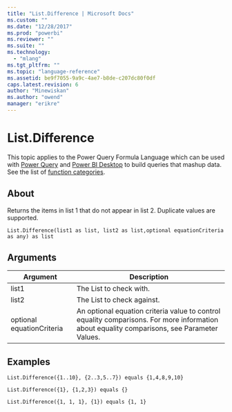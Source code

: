 ```yaml
---
title: "List.Difference | Microsoft Docs"
ms.custom: ""
ms.date: "12/28/2017"
ms.prod: "powerbi"
ms.reviewer: ""
ms.suite: ""
ms.technology: 
  - "mlang"
ms.tgt_pltfrm: ""
ms.topic: "language-reference"
ms.assetid: be9f7055-9a9c-4ae7-b8de-c207dc80f0df
caps.latest.revision: 6
author: "Minewiskan"
ms.author: "owend"
manager: "erikre"
---
```

# List.Difference
This topic applies to the Power Query Formula Language which can be used with [Power Query](https://support.office.com/article/Introduction-to-Microsoft-Power-Query-for-Excel-6E92E2F4-2079-4E1F-BAD5-89F6269CD605) and [Power BI Desktop](http://go.microsoft.com/fwlink/p/?LinkId=618607) to build queries that mashup data. See the list of [function categories](https://msdn.microsoft.com/en-us/library/mt211003.aspx).  
  
## About  
Returns the items in list 1 that do not appear in list 2. Duplicate values are supported.  
  
```  
List.Difference(list1 as list, list2 as list,optional equationCriteria as any) as list  
```  
  
## Arguments  
  
|Argument|Description|  
|------------|---------------|  
|list1|The List to check with.|  
|list2|The List to check against.|  
|optional equationCriteria|An optional equation criteria value to control equality comparisons. For more information about equality comparisons, see Parameter Values.|  
  
## Examples  
  
```  
List.Difference({1..10}, {2..3,5..7}) equals {1,4,8,9,10}  
```  
  
```  
List.Difference({1}, {1,2,3}) equals {}  
```  
  
```  
List.Difference({1, 1, 1}, {1}) equals {1, 1}  
```  
